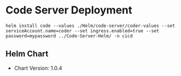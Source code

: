 # Code Server Deployment

`helm install code --values ./Helm/code-server/coder-values --set serviceAccount.name=coder --set ingress.enabled=true --set password=mypassword ../Code-Server-Helm/ -n cicd`

## Helm Chart
* Chart Version: 1.0.4 

